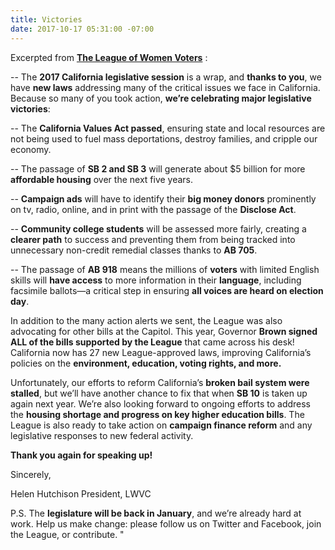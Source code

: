 ```yaml
---
title: Victories
date: 2017-10-17 05:31:00 -07:00
---
```


Excerpted from [**The League of Women Voters**](https://lwvc.org/) :

-- The **2017 California legislative session** is a wrap, and **thanks to you**, we have **new laws** addressing many of the critical issues we face in California. Because so many of you took action, **we’re celebrating major legislative victories**:

-- The **California Values Act passed**, ensuring state and local resources are not being used to fuel mass deportations, destroy families, and cripple our economy. 

-- The passage of **SB 2 and SB 3** will generate about $5 billion for more **affordable housing** over the next five years. 
 
-- **Campaign ads** will have to identify their **big money donors** prominently on tv, radio, online, and in print with the passage of the **Disclose Act**.

-- **Community college students** will be assessed more fairly, creating a **clearer path** to success and preventing them from being tracked into unnecessary non-credit remedial classes thanks to **AB 705**.

-- The passage of **AB 918** means the millions of **voters** with limited English skills will **have access** to more information in their **language**, including facsimile ballots—a critical step in ensuring **all voices are heard on election day**. 

In addition to the many action alerts we sent, the League was also advocating for other bills at the Capitol. This year, Governor **Brown signed ALL of the bills supported by the League** that came across his desk! California now has 27 new League-approved laws, improving California’s policies on the **environment, education, voting rights, and more.**

Unfortunately, our efforts to reform California’s **broken bail system were stalled**, but we’ll have another chance to fix that when **SB 10** is taken up again next year. We’re also looking forward to ongoing efforts to address the **housing shortage and progress on key higher education bills**. The League is also ready to take action on **campaign finance reform** and any legislative responses to new federal activity. 

**Thank you again for speaking up!**   

Sincerely,

Helen Hutchison
President, LWVC

P.S. The **legislature will be back in January**, and we’re already hard at work. Help us make change: please follow us on Twitter and Facebook, join the League, or contribute.  "

